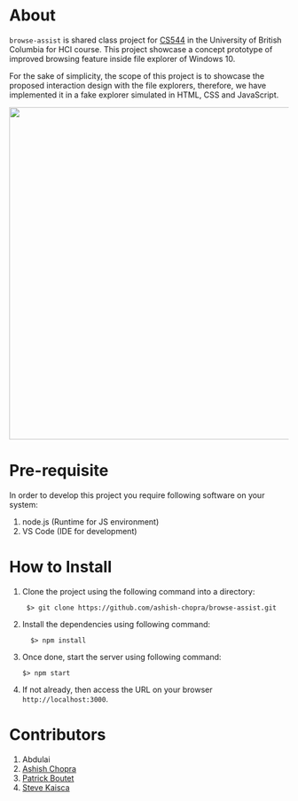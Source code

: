 # About

`browse-assist` is shared class project for [CS544](https://blogs.ubc.ca/cpsc544/home/) in the University of British Columbia for HCI course. This project showcase a concept prototype of improved browsing feature inside file explorer of Windows 10.

For the sake of simplicity, the scope of this project is to showcase the proposed interaction design with the file explorers, therefore, we have implemented it in a fake explorer simulated in HTML, CSS and JavaScript.

<center><img src="src/img/browse-assist-demo.gif" width="600"  /></center>

# Pre-requisite
In order to develop this project you require following software on your system:
   1. node.js (Runtime for JS environment)
   2. VS Code (IDE for development)

# How to Install
1. Clone the project using the following command into a directory:

    ```
     $> git clone https://github.com/ashish-chopra/browse-assist.git
    ```
2. Install the dependencies using following command:
   ```
     $> npm install
   ```

3. Once done, start the server using following command:
    ```
    $> npm start
    ```
4. If not already, then access the URL on your browser `http://localhost:3000`.

# Contributors
1. Abdulai
2. [Ashish Chopra](https://github.com/ashish-chopra)
3. [Patrick Boutet](https://github.com/pboutet)
4. [Steve Kaisca](https://github.com/swkasica)
